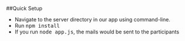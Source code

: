 ##Quick Setup
<ul>
        <li>Navigate to the server directory in our app using command-line.</li>
	<li>Run <kbd>npm install</kbd></li>
	<li>If you run <kbd>node app.js</kbd>, the mails would be sent to the participants</li>
</ul>
